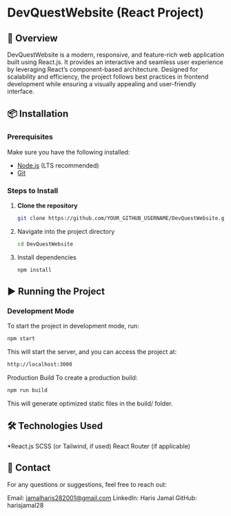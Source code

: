 # DevQuestWebsite (React Project)

## 🚀 Overview
DevQuestWebsite is a modern, responsive, and feature-rich web application built using React.js. It provides an interactive and seamless user experience by leveraging React’s component-based architecture. Designed for scalability and efficiency, the project follows best practices in frontend development while ensuring a visually appealing and user-friendly interface.

## 📦 Installation

### **Prerequisites**
Make sure you have the following installed:
- [Node.js](https://nodejs.org/) (LTS recommended)
- [Git](https://git-scm.com/)

### **Steps to Install**
1. **Clone the repository**  
   ```sh
   git clone https://github.com/YOUR_GITHUB_USERNAME/DevQuestWebsite.git
2. Navigate into the project directory
   ```sh
   cd DevQuestWebsite
3. Install dependencies
   ```sh
   npm install

## ▶️ Running the Project

### **Development Mode**
To start the project in development mode, run:

```sh
npm start

```

This will start the server, and you can access the project at:
```sh
http://localhost:3000
```

Production Build
To create a production build:
```sh
npm run build

```
This will generate optimized static files in the build/ folder.

## **🛠️ Technologies Used**

*React.js
SCSS (or Tailwind, if used)
React Router (if applicable)

## 📩 Contact
For any questions or suggestions, feel free to reach out:

Email: jamalharis282001@gmail.com
LinkedIn: Haris Jamal
GitHub: harisjamal28
